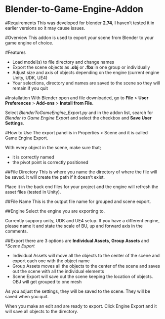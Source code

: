 # Blender-to-Game-Engine-Addon

#Requirements
This was developed for blender **2.74**, I haven’t tested it in earlier versions so it may cause issues.

#Overview
This addon is used to export your scene from Blender to your game engine of choice. 

#Features
- Load model(s) to file directory and change names
- Export the scene objects as **.obj** or **.fbx** in one group or individually
- Adjust size and axis of objects depending on the engine (current engine Unity, UDK, UE4)
- Your selections, directory and names are saved to the scene so they will remain if you quit

#Installation
With Blender open and file downloaded, go to **File** > **User Preferences** > **Add-ons** > **Install from File**. 

Select *BlenderToGameEngine_Export.py* and in the addon list, search for *Blender to Game Engine Export* and select the checkbox and **Save User Settings**.

#How to Use
The export panel is in Properties > Scene and it is called Game Engine Export.

With every object in the scene, make sure that;
- it is correctly named
- the pivot point is correctly positioned 

##File Directory
This is where you name the directory of where the file will be saved. It will create the path if it doesn’t exist.

Place it in the back end files for your project and the engine will refresh the asset files (tested in Unity).

##File Name
This is the output file name for grouped and scene export.

##Engine
Select the engine you are exporting to. 

Currently suppory unity, UDK and UE4 setup. If you have a different engine, please name it and state the scale of BU, up and forward axis in the comments.

##Export
there are 3 options are **Individual Assets**, **Group Assets** and **Scene Export*
- Individual Assets will move all the objects to the center of the scene and export each one with the object name
- Group Assets moves all the objects to the center of the scene and saves out the scene with all the individual elements
- Scene Export will save out the scene keeping the location of objects. OBJ will get grouped to one mesh

As you adjust the settings, they will be saved to the scene. They will be saved when you quit.

When you make an edit and are ready to export. Click Engine Export and it will save all objects to the directory.

